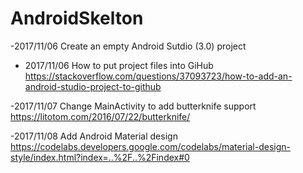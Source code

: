 # AndroidSkelton

-2017/11/06 Create an empty Android Sutdio (3.0) project

- 2017/11/06 How to put project files into GiHub https://stackoverflow.com/questions/37093723/how-to-add-an-android-studio-project-to-github

-2017/11/07 Change MainActivity to add butterknife support https://litotom.com/2016/07/22/butterknife/

-2017/11/08 Add Android Material design https://codelabs.developers.google.com/codelabs/material-design-style/index.html?index=..%2F..%2Findex#0



